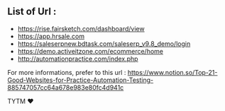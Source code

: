 List of Url : 
-
- https://rise.fairsketch.com/dashboard/view
- https://app.hrsale.com
- https://saleserpnew.bdtask.com/saleserp_v9.8_demo/login
- https://demo.activeitzone.com/ecommerce/home
- http://automationpractice.com/index.php


For more informations, prefer to this url : https://www.notion.so/Top-21-Good-Websites-for-Practice-Automation-Testing-885747057cc64a678e983e80fc4d941c

TYTM ❤️